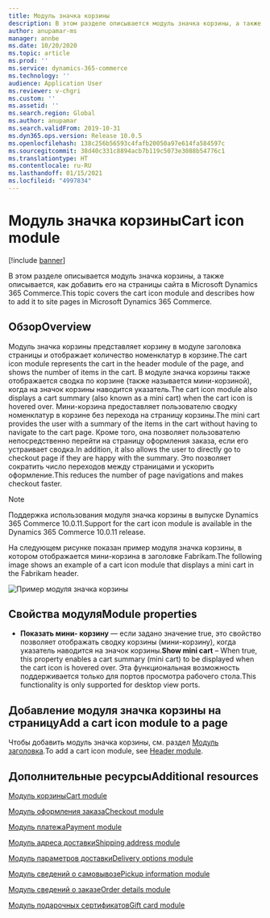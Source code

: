 ```yaml
---
title: Модуль значка корзины
description: В этом разделе описывается модуль значка корзины, а также описывается, как добавить его на страницы сайта в Microsoft Dynamics 365 Commerce.
author: anupamar-ms
manager: annbe
ms.date: 10/20/2020
ms.topic: article
ms.prod: ''
ms.service: dynamics-365-commerce
ms.technology: ''
audience: Application User
ms.reviewer: v-chgri
ms.custom: ''
ms.assetid: ''
ms.search.region: Global
ms.author: anupamar
ms.search.validFrom: 2019-10-31
ms.dyn365.ops.version: Release 10.0.5
ms.openlocfilehash: 138c256b56593c4fafb20050a97e614fa584597c
ms.sourcegitcommit: 38d40c331c8894acb7b119c5073e3088b54776c1
ms.translationtype: HT
ms.contentlocale: ru-RU
ms.lasthandoff: 01/15/2021
ms.locfileid: "4997834"
---
```

# <a name="cart-icon-module"></a><span data-ttu-id="39034-103">Модуль значка корзины</span><span class="sxs-lookup"><span data-stu-id="39034-103">Cart icon module</span></span>

[!include [banner](includes/banner.md)]

<span data-ttu-id="39034-104">В этом разделе описывается модуль значка корзины, а также описывается, как добавить его на страницы сайта в Microsoft Dynamics 365 Commerce.</span><span class="sxs-lookup"><span data-stu-id="39034-104">This topic covers the cart icon module and describes how to add it to site pages in Microsoft Dynamics 365 Commerce.</span></span>

## <a name="overview"></a><span data-ttu-id="39034-105">Обзор</span><span class="sxs-lookup"><span data-stu-id="39034-105">Overview</span></span>

<span data-ttu-id="39034-106">Модуль значка корзины представляет корзину в модуле заголовка страницы и отображает количество номенклатур в корзине.</span><span class="sxs-lookup"><span data-stu-id="39034-106">The cart icon module represents the cart in the header module of the page, and shows the number of items in the cart.</span></span> <span data-ttu-id="39034-107">В модуле значка корзины также отображается сводка по корзине (также называется мини-корзиной), когда на значок корзины наводится указатель.</span><span class="sxs-lookup"><span data-stu-id="39034-107">The cart icon module also displays a cart summary (also known as a mini cart) when the cart icon is hovered over.</span></span> <span data-ttu-id="39034-108">Мини-корзина предоставляет пользователю сводку номенклатур в корзине без перехода на страницу корзины.</span><span class="sxs-lookup"><span data-stu-id="39034-108">The mini cart provides the user with a summary of the items in the cart without having to navigate to the cart page.</span></span> <span data-ttu-id="39034-109">Кроме того, она позволяет пользователю непосредственно перейти на страницу оформления заказа, если его устраивает сводка.</span><span class="sxs-lookup"><span data-stu-id="39034-109">In addition, it also allows the user to directly go to checkout page if they are happy with the summary.</span></span> <span data-ttu-id="39034-110">Это позволяет сократить число переходов между страницами и ускорить оформление.</span><span class="sxs-lookup"><span data-stu-id="39034-110">This reduces the number of page navigations and makes checkout faster.</span></span> 

> [!NOTE]
> <span data-ttu-id="39034-111">Поддержка использования модуля значка корзины в выпуске Dynamics 365 Commerce 10.0.11.</span><span class="sxs-lookup"><span data-stu-id="39034-111">Support for the cart icon module is available in the Dynamics 365 Commerce 10.0.11 release.</span></span>

<span data-ttu-id="39034-112">На следующем рисунке показан пример модуля значка корзины, в котором отображается мини-корзина в заголовке Fabrikam.</span><span class="sxs-lookup"><span data-stu-id="39034-112">The following image shows an example of a cart icon module that displays a mini cart in the Fabrikam header.</span></span>

![Пример модуля значка корзины](./media/ecommerce-Minicart.PNG)

## <a name="module-properties"></a><span data-ttu-id="39034-114">Свойства модуля</span><span class="sxs-lookup"><span data-stu-id="39034-114">Module properties</span></span>

- <span data-ttu-id="39034-115">**Показать мини- корзину** — если задано значение true, это свойство позволяет отображать сводку корзины (мини-корзину), когда указатель наводится на значок корзины.</span><span class="sxs-lookup"><span data-stu-id="39034-115">**Show mini cart** – When true, this property enables a cart summary (mini cart) to be displayed when the cart icon is hovered over.</span></span> <span data-ttu-id="39034-116">Эта функциональная возможность поддерживается только для портов просмотра рабочего стола.</span><span class="sxs-lookup"><span data-stu-id="39034-116">This functionality is only supported for desktop view ports.</span></span>

## <a name="add-a-cart-icon-module-to-a-page"></a><span data-ttu-id="39034-117">Добавление модуля значка корзины на страницу</span><span class="sxs-lookup"><span data-stu-id="39034-117">Add a cart icon module to a page</span></span>

<span data-ttu-id="39034-118">Чтобы добавить модуль значка корзины, см. раздел [Модуль заголовка](author-header-module.md).</span><span class="sxs-lookup"><span data-stu-id="39034-118">To add a cart icon module, see [Header module](author-header-module.md).</span></span>

## <a name="additional-resources"></a><span data-ttu-id="39034-119">Дополнительные ресурсы</span><span class="sxs-lookup"><span data-stu-id="39034-119">Additional resources</span></span>

[<span data-ttu-id="39034-120">Модуль корзины</span><span class="sxs-lookup"><span data-stu-id="39034-120">Cart module</span></span>](add-cart-module.md)

[<span data-ttu-id="39034-121">Модуль оформления заказа</span><span class="sxs-lookup"><span data-stu-id="39034-121">Checkout module</span></span>](add-checkout-module.md)

[<span data-ttu-id="39034-122">Модуль платежа</span><span class="sxs-lookup"><span data-stu-id="39034-122">Payment module</span></span>](payment-module.md)

[<span data-ttu-id="39034-123">Модуль адреса доставки</span><span class="sxs-lookup"><span data-stu-id="39034-123">Shipping address module</span></span>](ship-address-module.md)

[<span data-ttu-id="39034-124">Модуль параметров доставки</span><span class="sxs-lookup"><span data-stu-id="39034-124">Delivery options module</span></span>](delivery-options-module.md)

[<span data-ttu-id="39034-125">Модуль сведений о самовывозе</span><span class="sxs-lookup"><span data-stu-id="39034-125">Pickup information module</span></span>](pickup-info-module.md)

[<span data-ttu-id="39034-126">Модуль сведений о заказе</span><span class="sxs-lookup"><span data-stu-id="39034-126">Order details module</span></span>](order-confirmation-module.md)

[<span data-ttu-id="39034-127">Модуль подарочных сертификатов</span><span class="sxs-lookup"><span data-stu-id="39034-127">Gift card module</span></span>](add-giftcard.md)
